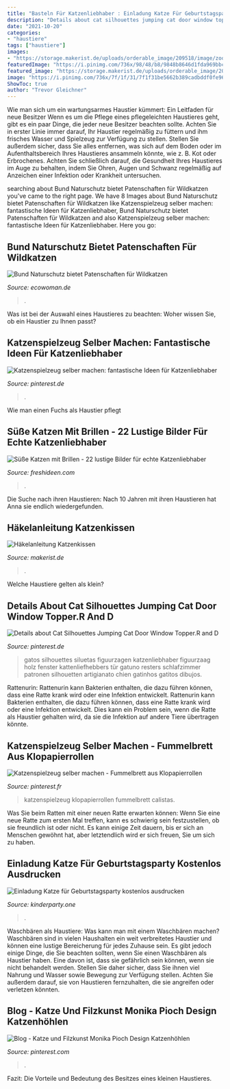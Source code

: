 ```yaml
---
title: "Basteln Für Katzenliebhaber : Einladung Katze Für Geburtstagsparty Kostenlos Ausdrucken"
description: "Details about cat silhouettes jumping cat door window topper.r and d"
date: "2021-10-20"
categories:
- "haustiere"
tags: ["haustiere"]
images:
- "https://storage.makerist.de/uploads/orderable_image/209518/image/zoom_image_453800d9.jpg"
featuredImage: "https://i.pinimg.com/736x/98/48/b8/9848b8646d1fda969bbc69d6e443a370.jpg"
featured_image: "https://storage.makerist.de/uploads/orderable_image/209518/image/zoom_image_453800d9.jpg"
image: "https://i.pinimg.com/736x/7f/1f/31/7f1f31be5662b389cadbddf0fe961692.jpg"
ShowToc: true
author: "Trevor Gleichner"
---
```



Wie man sich um ein wartungsarmes Haustier kümmert: Ein Leitfaden für neue Besitzer
Wenn es um die Pflege eines pflegeleichten Haustieres geht, gibt es ein paar Dinge, die jeder neue Besitzer beachten sollte. Achten Sie in erster Linie immer darauf, Ihr Haustier regelmäßig zu füttern und ihm frisches Wasser und Spielzeug zur Verfügung zu stellen. Stellen Sie außerdem sicher, dass Sie alles entfernen, was sich auf dem Boden oder im Aufenthaltsbereich Ihres Haustieres ansammeln könnte, wie z. B. Kot oder Erbrochenes. Achten Sie schließlich darauf, die Gesundheit Ihres Haustieres im Auge zu behalten, indem Sie Ohren, Augen und Schwanz regelmäßig auf Anzeichen einer Infektion oder Krankheit untersuchen.

	

		
searching about Bund Naturschutz bietet Patenschaften für Wildkatzen you've came to the right page. We have 8 Images about Bund Naturschutz bietet Patenschaften für Wildkatzen like Katzenspielzeug selber machen: fantastische Ideen für Katzenliebhaber, Bund Naturschutz bietet Patenschaften für Wildkatzen and also Katzenspielzeug selber machen: fantastische Ideen für Katzenliebhaber. Here you go:
		
    
## Bund Naturschutz Bietet Patenschaften Für Wildkatzen

<img loading=lazy src="https://www.ecowoman.de/images/stories/News/Wildkatze_760x434.jpg" onerror="this.onerror=null;this.src='https://tse4.mm.bing.net/th?id=OIP.hlfDSuZkRkuvWOKQrwJFdgHaEO&amp;pid=15.1';" alt="Bund Naturschutz bietet Patenschaften für Wildkatzen">

_Source: ecowoman.de_

>. 

	

Was ist bei der Auswahl eines Haustieres zu beachten: Woher wissen Sie, ob ein Haustier zu Ihnen passt?

    
## Katzenspielzeug Selber Machen: Fantastische Ideen Für Katzenliebhaber

<img loading=lazy src="https://i.pinimg.com/736x/98/48/b8/9848b8646d1fda969bbc69d6e443a370.jpg" onerror="this.onerror=null;this.src='https://tse3.mm.bing.net/th?id=OIP.WnlEeYI30xR4EgQQRyZTegHaHa&amp;pid=15.1';" alt="Katzenspielzeug selber machen: fantastische Ideen für Katzenliebhaber">

_Source: pinterest.de_

>. 

	

Wie man einen Fuchs als Haustier pflegt

    
## Süße Katzen Mit Brillen - 22 Lustige Bilder Für Echte Katzenliebhaber

<img loading=lazy src="https://freshideen.com/wp-content/uploads/2013/11/süße-katzen-schwarz-mit-feiner-brille.jpg" onerror="this.onerror=null;this.src='https://tse4.mm.bing.net/th?id=OIP.GGr43HmvpnmsJ5Zd87O9FAHaE7&amp;pid=15.1';" alt="Süße Katzen mit Brillen - 22 lustige Bilder für echte Katzenliebhaber">

_Source: freshideen.com_

>. 

	

Die Suche nach ihren Haustieren: Nach 10 Jahren mit ihren Haustieren hat Anna sie endlich wiedergefunden.

    
## Häkelanleitung Katzenkissen

<img loading=lazy src="https://storage.makerist.de/uploads/orderable_image/209518/image/zoom_image_453800d9.jpg" onerror="this.onerror=null;this.src='https://tse2.mm.bing.net/th?id=OIP.a0QV_lq4QjHrDgPuCFhFXQAAAA&amp;pid=15.1';" alt="Häkelanleitung Katzenkissen">

_Source: makerist.de_

>. 

	

Welche Haustiere gelten als klein?

    
## Details About Cat Silhouettes Jumping Cat Door Window Topper.R And D

<img loading=lazy src="https://i.pinimg.com/736x/7f/1f/31/7f1f31be5662b389cadbddf0fe961692.jpg" onerror="this.onerror=null;this.src='https://tse4.mm.bing.net/th?id=OIP.ov_PzoKuJ7EfAp4z_EjGjAHaHa&amp;pid=15.1';" alt="Details about Cat Silhouettes Jumping Cat Door Window Topper.R and D">

_Source: pinterest.de_

>gatos silhouettes siluetas figuurzagen katzenliebhaber figuurzaag holz fenster kattenliefhebbers tür gatuno resters schlafzimmer patronen silhouetten artigianato chien gatinhos gatitos dibujos. 

	

Rattenurin: Rattenurin kann Bakterien enthalten, die dazu führen können, dass eine Ratte krank wird oder eine Infektion entwickelt.
Rattenurin kann Bakterien enthalten, die dazu führen können, dass eine Ratte krank wird oder eine Infektion entwickelt. Dies kann ein Problem sein, wenn die Ratte als Haustier gehalten wird, da sie die Infektion auf andere Tiere übertragen könnte.

    
## Katzenspielzeug Selber Machen - Fummelbrett Aus Klopapierrollen

<img loading=lazy src="https://i.pinimg.com/736x/6a/3c/a6/6a3ca6972cbacad24b3ca9453a206432.jpg" onerror="this.onerror=null;this.src='https://tse4.mm.bing.net/th?id=OIP.fqqpqSlTnKqTVubG4cnsNwHaLE&amp;pid=15.1';" alt="Katzenspielzeug selber machen - Fummelbrett aus Klopapierrollen">

_Source: pinterest.fr_

>katzenspielzeug klopapierrollen fummelbrett calistas. 

	

Was Sie beim Ratten mit einer neuen Ratte erwarten können: Wenn Sie eine neue Ratte zum ersten Mal treffen, kann es schwierig sein festzustellen, ob sie freundlich ist oder nicht. Es kann einige Zeit dauern, bis er sich an Menschen gewöhnt hat, aber letztendlich wird er sich freuen, Sie um sich zu haben.

    
## Einladung Katze Für Geburtstagsparty Kostenlos Ausdrucken

<img loading=lazy src="https://kinderparty.one/wp-content/uploads/2019/08/katze-foto3-768x577.jpg" onerror="this.onerror=null;this.src='https://tse2.mm.bing.net/th?id=OIP.CMGTGukLO9HxEQa-Nue-6AHaFk&amp;pid=15.1';" alt="Einladung Katze für Geburtstagsparty kostenlos ausdrucken">

_Source: kinderparty.one_

>. 

	

Waschbären als Haustiere: Was kann man mit einem Waschbären machen?
Waschbären sind in vielen Haushalten ein weit verbreitetes Haustier und können eine lustige Bereicherung für jedes Zuhause sein. Es gibt jedoch einige Dinge, die Sie beachten sollten, wenn Sie einen Waschbären als Haustier haben. Eine davon ist, dass sie gefährlich sein können, wenn sie nicht behandelt werden. Stellen Sie daher sicher, dass Sie ihnen viel Nahrung und Wasser sowie Bewegung zur Verfügung stellen. Achten Sie außerdem darauf, sie von Haustieren fernzuhalten, die sie angreifen oder verletzen könnten.

    
## Blog - Katze Und Filzkunst Monika Pioch Design Katzenhöhlen

<img loading=lazy src="https://i.pinimg.com/originals/65/50/89/6550894fd9c316d3e5d9553ab81dc1c4.jpg" onerror="this.onerror=null;this.src='https://tse4.mm.bing.net/th?id=OIP.AtMf6O4uV4mH5ZXuvQ5xCAAAAA&amp;pid=15.1';" alt="Blog - Katze und Filzkunst Monika Pioch Design Katzenhöhlen">

_Source: pinterest.com_

>. 

	

Fazit: Die Vorteile und Bedeutung des Besitzes eines kleinen Haustieres.

